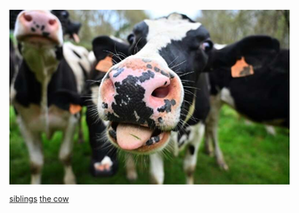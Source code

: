 ![](were.jpg)

[siblings](http://sugarcereal.xyz/siblings)
[the cow](http://sugarcereal.xyz/thecow)
